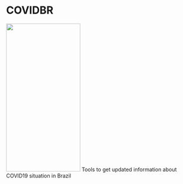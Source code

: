 # COVIDBR
<img src="https://dtiezzi.githubusercontent.com/..." data-canonical-src="http://200.144.244.198:8502/media/88f1d7fc9a7edccbc8e82c7597a54c4f1bda16fe1272b022b2283a9f.png" width="200" height="400" />
Tools to get updated information about COVID19 situation in Brazil

